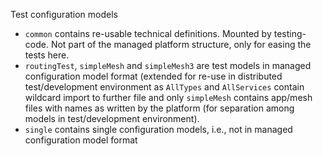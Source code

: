 Test configuration models

- `common` contains re-usable technical definitions. Mounted by testing-code. Not part of the managed platform structure, only for easing the tests here.
- `routingTest`, `simpleMesh` and `simpleMesh3` are test models in managed configuration model format (extended for re-use in distributed test/development environment as `AllTypes` and `AllServices` contain wildcard import to further file and only `simpleMesh` contains app/mesh files with names as written by the platform (for separation among models in test/development environment).
- `single` contains single configuration models, i.e., not in managed configuration model format